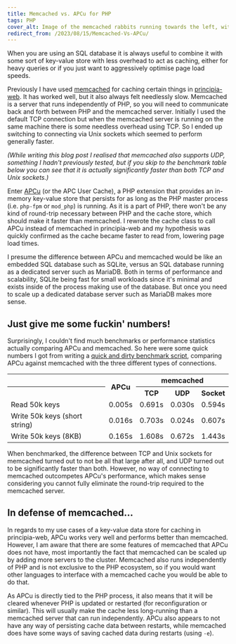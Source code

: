 ```yaml
---
title: Memcached vs. APCu for PHP
tags: PHP
cover_alt: Image of the memcached rabbits running towards the left, with text on the bottom that says "Memcached vs. APCu"
redirect_from: /2023/08/15/Memcached-Vs-APCu/
---
```


When you are using an SQL database it is always useful to combine it with some sort of key-value store with less overhead to act as caching, either for heavy queries or if you just want to aggressively optimise page load speeds.

<!--more-->

Previously I have used [memcached](https://memcached.org/) for caching certain things in [principia-web](/projects/principia-web/). It has worked well, but it also always felt needlessly slow. Memcached is a server that runs independently of PHP, so you will need to communicate back and forth between PHP and the memcached server. Initially I used the default TCP connection but when the memcached server is running on the same machine there is some needless overhead using TCP. So I ended up switching to connecting via Unix sockets which seemed to perform generally faster.

*(While writing this blog post I realised that memcached also supports UDP, something I hadn't previously tested, but if you skip to the benchmark table below you can see that it is actually significantly faster than both TCP and Unix sockets.)*

Enter [APCu](https://www.php.net/manual/en/book.apcu.php) (or the APC User Cache), a PHP extension that provides an in-memory key-value store that persists for as long as the PHP master process (i.e. `php-fpm` or `mod_php`) is running. As it is a part of PHP, there won't be any kind of round-trip necessary between PHP and the cache store, which should make it faster than memcached. I rewrote the cache class to call APCu instead of memcached in principia-web and my hypothesis was quickly confirmed as the cache became faster to read from, lowering page load times.

I presume the difference between APCu and memcached would be like an embedded SQL database such as SQLite, versus an SQL database running as a dedicated server such as MariaDB. Both in terms of performance and scalability, SQLite being fast for small workloads since it's minimal and exists inside of the process making use of the database. But once you need to scale up a dedicated database server such as MariaDB makes more sense.

## Just give me some fuckin' numbers!
Surprisingly, I couldn't find much benchmarks or performance statistics actually comparing APCu and memcached. So here were some quick numbers I got from writing a [quick and dirty benchmark script](https://gist.github.com/rollerozxa/62540b7a263c39520d0dccc17cf53ce5), comparing APCu against memcached with the three different types of connections.

<table>
	<tr>
		<th style="border:0"></th>
		<th rowspan=2>APCu</th>
		<th style="border:0" colspan=3>memcached</th>
	</tr>
	<tr>
		<th></th>
		<th>TCP</th>
		<th>UDP</th>
		<th>Socket</th>
	</tr>
	<tr>
		<td>Read 50k keys</td>
		<td>0.005s</td>
		<td>0.691s</td>
		<td>0.030s</td>
		<td>0.594s</td>
	</tr>
	<tr>
		<td>Write 50k keys (short string)</td>
		<td>0.016s</td>
		<td>0.703s</td>
		<td>0.024s</td>
		<td>0.607s</td>
	</tr>
	<tr>
		<td>Write 50k keys (8KB)</td>
		<td>0.165s</td>
		<td>1.608s</td>
		<td>0.672s</td>
		<td>1.443s</td>
	</tr>
</table>

When benchmarked, the difference between TCP and Unix sockets for memcached turned out to not be all that large after all, and UDP turned out to be significantly faster than both. However, no way of connecting to memcached outcompetes APCu's performance, which makes sense considering you cannot fully eliminate the round-trip required to the memcached server.

## In defense of memcached...
In regards to my use cases of a key-value data store for caching in principia-web, APCu works very well and performs better than memcached. However, I am aware that there are some features of memcached that APCu does not have, most importantly the fact that memcached can be scaled up by adding more servers to the cluster. Memcached also runs independently of PHP and is not exclusive to the PHP ecosystem, so if you would want other languages to interface with a memcached cache you would be able to do that.

As APCu is directly tied to the PHP process, it also means that it will be cleared whenever PHP is updated or restarted (for reconfiguration or similar). This will usually make the cache less long-running than a memcached server that can run independently. APCu also appears to not have any way of persisting cache data between restarts, while memcached does have some ways of saving cached data during restarts (using `-e`).
